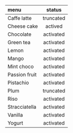 |menu|status|
|:---|:---:|
|Caffe latte|truncated|
|Cheese cake|actived|
|Chocolate|activated|
|Green tea|activated|
|Lemon|activated|
|Mango|activated|
|Mint choco|activated|
|Passion fruit|activated|
|Pistachio|activated|
|Plum|truncated|
|Riso|activated|
|Stracciatella|activated|
|Vanilla|activated|
|Yogurt|activated|

